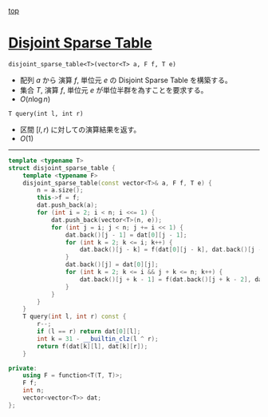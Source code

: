 [top](../README.md)

# [Disjoint Sparse Table](./dst.cpp)

`disjoint_sparse_table<T>(vector<T> a, F f, T e)`
- 配列 $a$ から 演算 $f$, 単位元 $e$ の Disjoint Sparse Table を構築する。
- 集合 $T$, 演算 $f$, 単位元 $e$ が単位半群を為すことを要求する。
- $O(n\log{n})$

`T query(int l, int r)`
- 区間 $[l, r)$ に対しての演算結果を返す。
- $O(1)$

---

```cpp
template <typename T>
struct disjoint_sparse_table {
    template <typename F>
    disjoint_sparse_table(const vector<T>& a, F f, T e) {
        n = a.size();
        this->f = f;
        dat.push_back(a);
        for (int i = 2; i < n; i <<= 1) {
            dat.push_back(vector<T>(n, e));
            for (int j = i; j < n; j += i << 1) {
                dat.back()[j - 1] = dat[0][j - 1];
                for (int k = 2; k <= i; k++) {
                    dat.back()[j - k] = f(dat[0][j - k], dat.back()[j - k + 1]);
                }
                dat.back()[j] = dat[0][j];
                for (int k = 2; k <= i && j + k <= n; k++) {
                    dat.back()[j + k - 1] = f(dat.back()[j + k - 2], dat[0][j + k - 1]);
                }
            }
        }
    }
    T query(int l, int r) const {
        r--;
        if (l == r) return dat[0][l];
        int k = 31 - __builtin_clz(l ^ r);
        return f(dat[k][l], dat[k][r]);
    }

private:
    using F = function<T(T, T)>;
    F f;
    int n;
    vector<vector<T>> dat;
};
```